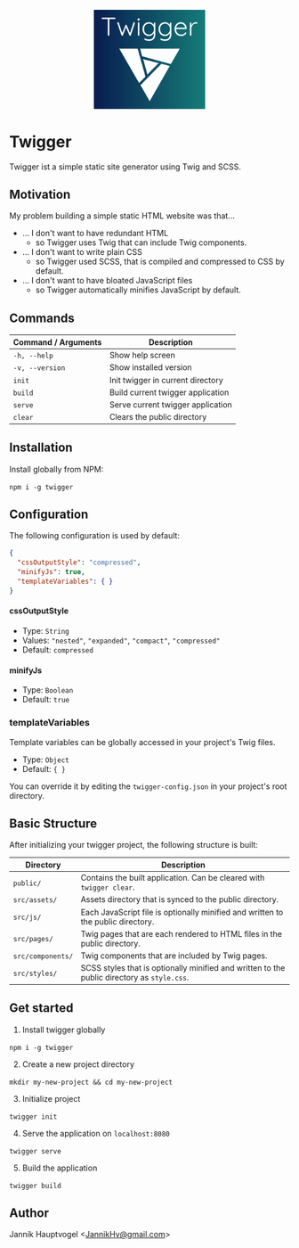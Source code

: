 <p align="center">
	<img src="https://raw.githubusercontent.com/JannikHv/twigger/master/assets/twigger-logo.svg" width="200">
</p>

# Twigger

Twigger ist a simple static site generator using Twig and SCSS.

## Motivation

My problem building a simple static HTML website was that...

- ... I don't want to have redundant HTML
  - so Twigger uses Twig that can include Twig components.
- ... I don't want to write plain CSS
  - so Twigger used SCSS, that is compiled and compressed to CSS by default.
- ... I don't want to have bloated JavaScript files
  - so Twigger automatically minifies JavaScript by default.

## Commands

| Command / Arguments | Description                       |
| ------------------- | --------------------------------- |
| `-h, --help`        | Show help screen                  |
| `-v, --version`     | Show installed version            |
| `init`              | Init twigger in current directory |
| `build`             | Build current twigger application |
| `serve`             | Serve current twigger application |
| `clear`             | Clears the public directory       |

## Installation

Install globally from NPM:

`npm i -g twigger`

## Configuration

The following configuration is used by default:

```json
{
  "cssOutputStyle": "compressed",
  "minifyJs": true,
  "templateVariables": { }
}
```

#### cssOutputStyle

- Type: `String`
- Values: `"nested"`, `"expanded"`, `"compact"`, `"compressed"`
- Default: `compressed`

#### minifyJs

- Type: `Boolean`
- Default: `true`

### templateVariables

Template variables can be globally accessed in your project's Twig files.

- Type: `Object`
- Default: `{ }`

You can override it by editing the `twigger-config.json` in your project's root directory.

## Basic Structure

After initializing your twigger project, the following structure is built:

| Directory         | Description                                                  |
| ----------------- | ------------------------------------------------------------ |
| `public/`         | Contains the built application. Can be cleared with `twigger clear`. |
| `src/assets/`     | Assets directory that is synced to the public directory.     |
| `src/js/`         | Each JavaScript file is optionally minified and written to the public directory. |
| `src/pages/`      | Twig pages that are each rendered to HTML files in the public directory. |
| `src/components/` | Twig components that are included by Twig pages.             |
| `src/styles/`     | SCSS styles that is optionally minified and written to the public directory as `style.css`. |

## Get started

1. Install twigger globally

`npm i -g twigger`

2. Create a new project directory

`mkdir my-new-project && cd my-new-project`

3. Initialize project

`twigger init`

4. Serve the application on `localhost:8080`

`twigger serve`

5. Build the application

`twigger build`

## Author

Jannik Hauptvogel \<JannikHv@gmail.com\>
